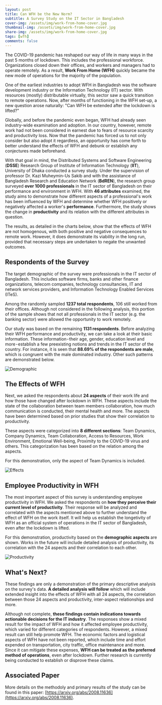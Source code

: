 ```yaml
---
layout: post
title: Can WFH be the New Norm? 
subtitle: A Survey Study on the IT Sector in Bangladesh
cover-img: /assets/img/work-from-home-cover.jpg
thumbnail-img: /assets/img/work-from-home-cover.jpg
share-img: /assets/img/work-from-home-cover.jpg
tags: [wfh]
comments: false
---
```


The COVID-19 pandemic has reshaped our way of life in many ways in the past 5 months of lockdown. This includes the professional workforce. Organizations closed down their offices, and workers and managers had to operate remotely. As a result, **Work From Home (WFH)** quickly became the new mode of operations for the majority of the population.

One of the earliest industries to adopt WFH in Bangladesh was the software development industry or the Information Technology (IT) sector. With resources (mostly) distributable virtually, this sector saw a quick transition to remote operations. Now, after months of functioning in the WFH set-up, a new question arose naturally: "Can WFH be extended after the lockdown is lifted?"

Globally, and before the pandemic even began, WFH had already seen industry-wide examination and adoption. In our country, however, remote work had not been considered in earnest due to fears of resource scarcity and productivity loss. Now that the pandemic has forced us to not only consider but also adopt it regardless, an opportunity has come forth to better understand the effects of WFH and debunk or establish any conjectures made beforehand.

With that goal in mind, the Distributed Systems and Software Engineering (**DSSE**) Research Group of Institute of Information Technology (**IIT**), University of Dhaka conducted a survey study. Under the supervision of professor Dr. Kazi Muheymin-Us Sakib and with the assistance of Bangladesh Research and Education Network (**BdREN**), the research group surveyed **over 1000 professionals** in the IT sector of Bangladesh on their performance and environment in WFH. With **46 attributes** examined, the study aims to demonstrate how different aspects of a professional's work has been influenced by WFH and determine whether WFH positively or negatively affected a worker's **performance**. Furthermore, the study shows the change in **productivity** and its relation with the different attributes in question.

The results, as detailed in the charts below, show that the effects of WFH are not homogenous, with both positive and negative consequences to remote work. However, it does demonstrate its viability in the long run, provided that necessary steps are undertaken to negate the unwanted outcomes.

## Respondents of the Survey

The target demographic of the survey were professionals in the IT sector of Bangladesh. This includes software firms, banks and other finance organizations, telecom companies, technology consultancies, IT and network services providers, and Information Technology Enabled Services (ITeS).

Among the randomly sampled **1237 total respondents**, 106 still worked from their offices. Although not considered in the following analysis, this portion of the sample shows that not all professionals in the IT sector (e.g. the banking sector) were allowed the opportunity to work remotely.

Our study was based on the remaining **1131 respondents**. Before analyzing their WFH performance and productivity, we can take a look at their basic information. These information - their age, gender, education level and more - establish a few preexisting notions and trends in the IT sector of the country. For instance, it is seen that **88.69% of the respondents are male**, which is congruent with the male dominated industry. Other such patterns are demonstrated below.

![Demographic](/assets/img/demographic.png)

## The Effects of WFH

Next, we asked the respondents about **24 aspects** of their work life and how those have changed after lockdown in WFH. These aspects include the state of the collaboration between team members collaboration, how much communication is conducted, their mental health and more. The aspects have been determined based on prior studies that show their correlation to productivity.

These aspects were categorized into **8 different sections**: Team Dynamics, Company Dynamics, Team Collaboration, Access to Resources, Work Environment, Emotional Well-being, Proximity to the COVID-19 virus and others. This categorization has been based on the relation among the aspects.

For this demonstration, only the aspect of Team Dynamics is included.

![Effects](/assets/img/effects.png)

## Employee Productivity in WFH

The most important aspect of this survey is understanding employee productivity in WFH. We asked the respondents on **how they perceive their current level of productivity**. Their response will be analyzed and correlated with the aspects mentioned above to further understand the effect of WFH on the work itself. It will help us establish the longetivity of WFH as an official system of operations in the IT sector of Bangladesh, even after the lockdown is lifted.

For this demonstration, productivity based on the **demographic aspects** are shown. Works in the future will include detailed analysis of productivity, its correlation with the 24 aspects and their correlation to each other.

![Productivity](/assets/img/prod.png)

## What's Next?

These findings are only a demonstration of the primary descriptive analysis on the survey's data. **A detailed analysis will follow** which will include extended insight into the effects of WFH with all 24 aspects, the correlation between those 24 aspects and productivity, inter-aspect relationships and more.

Although not complete, **these findings contain indications towards actionable decisions for the IT industry**. The responses show a mixed result for the impact of WFH and how it affected employee productivity, which varied for different categories of respondents. However, a mixed result can still help promote WFH. The economic factors and logistical aspects of WFH have not been reported, which include time and effort expended on transportation, city traffic, office maintenance and more. Since it can mitigate these expenses, **WFH can be treated as the preferred method of operations**, even after lockdown. Further research is currently being conducted to establish or disprove these claims.

## Associated Paper
More details on the methodoly and primary results of the study can be found in this paper: [https://arxiv.org/abs/2008.11636](https://arxiv.org/abs/2008.11636).
